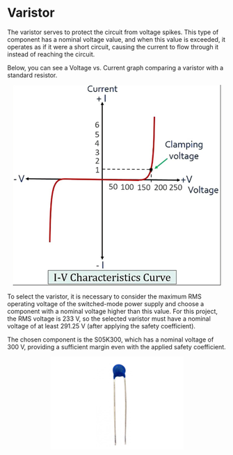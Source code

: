 # Varistor

The varistor serves to protect the circuit from voltage spikes. This type of component has a nominal voltage value, and when this value is exceeded, it operates as if it were a short circuit, causing the current to flow through it instead of reaching the circuit.

Below, you can see a Voltage vs. Current graph comparing a varistor with a standard resistor.

<p align="center">
  <img src="/images/components/Varistor/VaristorCurve.png" alt="Varistor IXV curve">
</p>

To select the varistor, it is necessary to consider the maximum RMS operating voltage of the switched-mode power supply and choose a component with a nominal voltage higher than this value. For this project, the RMS voltage is 233 V, so the selected varistor must have a nominal voltage of at least 291.25 V (after applying the safety coefficient).

The chosen component is the S05K300, which has a nominal voltage of 300 V, providing a sufficient margin even with the applied safety coefficient.

<p align="center">
  <img src="/images/components/Varistor/Varistor.png" alt="Varistor">
</p>